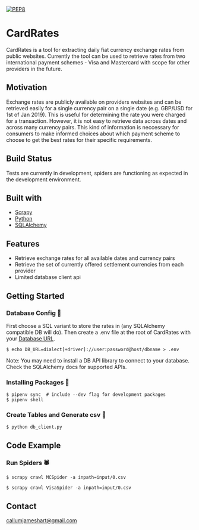 [![PEP8](https://img.shields.io/badge/code%20style-pep8-orange.svg)](https://www.python.org/dev/peps/pep-0008/)

# CardRates
CardRates is a tool for extracting daily fiat currency exchange rates from public websites. Currently the tool can be used to retrieve rates from two international payment schemes - Visa and Mastercard with scope for other providers in the future.

## Motivation
Exchange rates are publicly available on providers websites and can be retrieved easily for a single currency pair on a single date (e.g. GBP/USD for 1st of Jan 2019). This is useful for determining the rate you were charged for a transaction. However, it is not easy to retrieve data across dates and across many currency pairs. This kind of information is neccessary for consumers to make informed choices about which payment scheme to choose to get the best rates for their specific requirements.

## Build Status
Tests are currently in development, spiders are functioning as expected in the development environment.

## Built with
- [Scrapy](https://github.com/scrapy/scrapy)
- [Python](https://www.python.org/)
- [SQLAlchemy](https://www.sqlalchemy.org/)

## Features
- Retrieve exchange rates for all available dates and currency pairs
- Retrieve the set of currently offered settlement currencies from each provider
- Limited database client api



## Getting Started

### Database Config 📝
First choose a SQL variant to store the rates in (any SQLAlchemy compatible DB will do).
Then create a .env file at the root of CardRates with your [Database URL](https://docs.sqlalchemy.org/en/13/core/engines.html).

```shell
$ echo DB_URL=dialect[+driver]://user:password@host/dbname > .env
```

Note: You may need to install a DB API library to connect to your database. Check the SQLAlchemy docs for supported APIs.

### Installing Packages 🐍
```shell
$ pipenv sync  # include --dev flag for development packages
$ pipenv shell
```

### Create Tables and Generate csv 📝
```shell
$ python db_client.py 
```

## Code Example
### Run Spiders 🕷
```shell 
$ scrapy crawl MCSpider -a inpath=input/0.csv
```
```shell
$ scrapy crawl VisaSpider -a inpath=input/0.csv
```

## Contact
[callumjameshart@gmail.com](mailto:callumjameshart@gmail.com)
